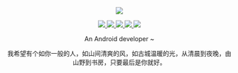 <p align="center">
  <a href="https://github.com/devzwy">
    <img src="https://github-readme-stats.vercel.app/api?username=devzwy&count_private=false&show_icons=true&hide=contribs&include_all_commits=true&theme=vue" />
  </a>
</p>

<div align="center">
  <a href="https://github.com/devzwy">
   <img src="https://img.shields.io/badge/编码狂人-brightness.svg" />
  </a>
  <a href="https://github.com/devzwy/open_nsfw_android">
     <img src="https://img.shields.io/nexus/r/io.github.devzwy/nsfw?label=NSFW&nexusVersion=2&server=https%3A%2F%2Fs01.oss.sonatype.org" />
  </a>
  
  <a href="https://github.com/devzwy/SocialHelper">
     <img src="https://img.shields.io/nexus/r/io.github.devzwy/socialhelper?label=SocialHelper&nexusVersion=2&server=https%3A%2F%2Fs01.oss.sonatype.org" />
  </a>

 <a href="https://github.com/devzwy">
     <img src="https://img.shields.io/badge/QQ-3648415-brightness.svg" />
  </a>
   <a href="https://github.com/devzwy">
     <img src= "https://komarev.com/ghpvc/?username=devzwy&color=brightgreen&label=ShowTimes" />
  </a>
    
</div>


<p align="center">An Android developer ~</p>

<p align="center">我希望有个如你一般的人，如山间清爽的风，如古城温暖的光，从清晨到夜晚，由山野到书房，只要最后是你就好。</p>


